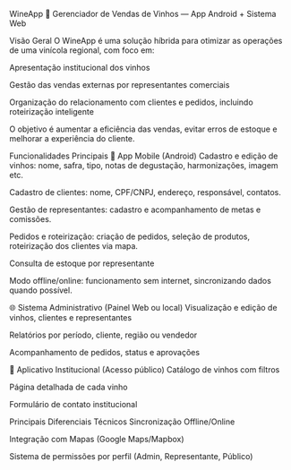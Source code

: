 WineApp 🍷
Gerenciador de Vendas de Vinhos — App Android + Sistema Web

Visão Geral
O WineApp é uma solução híbrida para otimizar as operações de uma vinícola regional, com foco em:

Apresentação institucional dos vinhos

Gestão das vendas externas por representantes comerciais

Organização do relacionamento com clientes e pedidos, incluindo roteirização inteligente

O objetivo é aumentar a eficiência das vendas, evitar erros de estoque e melhorar a experiência do cliente.

Funcionalidades Principais
📲 App Mobile (Android)
Cadastro e edição de vinhos: nome, safra, tipo, notas de degustação, harmonizações, imagem etc.

Cadastro de clientes: nome, CPF/CNPJ, endereço, responsável, contatos.

Gestão de representantes: cadastro e acompanhamento de metas e comissões.

Pedidos e roteirização: criação de pedidos, seleção de produtos, roteirização dos clientes via mapa.

Consulta de estoque por representante

Modo offline/online: funcionamento sem internet, sincronizando dados quando possível.

🌐 Sistema Administrativo (Painel Web ou local)
Visualização e edição de vinhos, clientes e representantes

Relatórios por período, cliente, região ou vendedor

Acompanhamento de pedidos, status e aprovações

👤 Aplicativo Institucional (Acesso público)
Catálogo de vinhos com filtros

Página detalhada de cada vinho

Formulário de contato institucional

Principais Diferenciais Técnicos
Sincronização Offline/Online

Integração com Mapas (Google Maps/Mapbox)

Sistema de permissões por perfil (Admin, Representante, Público)
